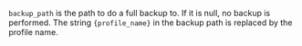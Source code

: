 `backup_path` is the path to do a full backup to. If it is null, no backup is performed.
The string `{profile_name}` in the backup path is replaced by the profile name.
